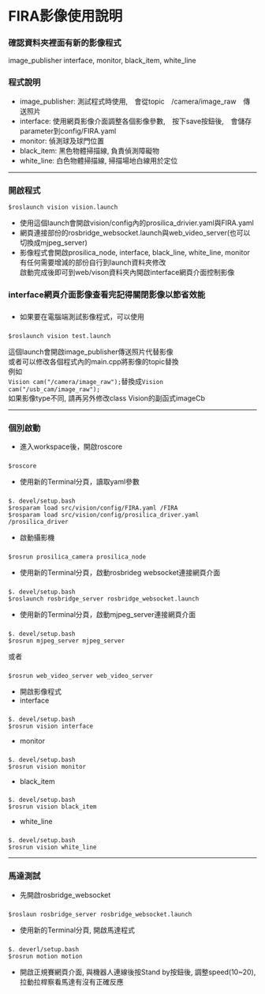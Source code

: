 FIRA影像使用說明
=============


### 確認資料夾裡面有新的影像程式
image_publisher interface, monitor, black_item, white_line  
   
### 程式說明
+ image_publisher: 測試程式時使用,　會從topic　/camera/image_raw　傳送照片  
+ interface: 使用網頁影像介面調整各個影像參數,　按下save按鈕後,　會儲存parameter到config/FIRA.yaml  
+ monitor: 偵測球及球門位置  
+ black_item: 黑色物體掃描線, 負責偵測障礙物  
+ white_line: 白色物體掃描線, 掃描場地白線用於定位  

---
### 開啟程式
    $roslaunch vision vision.launch
+ 使用這個launch會開啟vision/config內的prosilica_drivier.yaml與FIRA.yaml  
+ 網頁連接部份的rosbridge_websocket.launch與web_video_server(也可以切換成mjpeg_server)  
+ 影像程式會開啟prosilica_node, interface, black_line, white_line, monitor  
有任何需要增減的部份自行到launch資料夾修改  
啟動完成後即可到web/vison資料夾內開啟interface網頁介面控制影像  
### interface網頁介面影像查看完記得關閉影像以節省效能
###   
###   
+ 如果要在電腦端測試影像程式，可以使用  

###   
    $roslaunch vision test.launch
這個launch會開啟image_publisher傳送照片代替影像  
或者可以修改各個程式內的main.cpp將影像的topic替換  
例如  
`Vision cam("/camera/image_raw");`替換成`Vision cam("/usb_cam/image_raw");`  
如果影像type不同, 請再另外修改class Vision的副函式imageCb  

--- 
### 個別啟動
+ 進入workspace後，開啟roscore

###     
    $roscore
+ 使用新的Terminal分頁，讀取yaml參數

###     
    $. devel/setup.bash
    $rosparam load src/vision/config/FIRA.yaml /FIRA
    $rosparam load src/vision/config/prosilica_driver.yaml /prosilica_driver
+ 啟動攝影機  

###    
    $rosrun prosilica_camera prosilica_node
+ 使用新的Terminal分頁，啟動rosbrideg websocket連接網頁介面

###    
    $. devel/setup.bash
    $roslaunch rosbridge_server rosbridge_websocket.launch
+ 使用新的Terminal分頁，啟動mjpeg_server連接網頁介面

###     
    $. devel/setup.bash
    $rosrun mjpeg_server mjpeg_server
或者

###     
    $rosrun web_video_server web_video_server
+ 開啟影像程式  
+ interface  

###    
    $. devel/setup.bash
    $rosrun vision interface
+ monitor

###    
    $. devel/setup.bash
    $rosrun vision monitor
+ black_item

###    
    $. devel/setup.bash
    $rosrun vision black_item
+ white_line

###    
    $. devel/setup.bash
    $rosrun vision white_line

--- 
### 馬達測試
+ 先開啟rosbridge_websocket

###    
    $roslaun rosbridge_server rosbridge_websocket.launch
+ 使用新的Terminal分頁, 開啟馬達程式

###   
    $. deverl/setup.bash
    $rosrun motion motion
+ 開啟正規賽網頁介面, 與機器人連線後按Stand by按鈕後, 調整speed(10~20), 拉動拉桿察看馬達有沒有正確反應  
